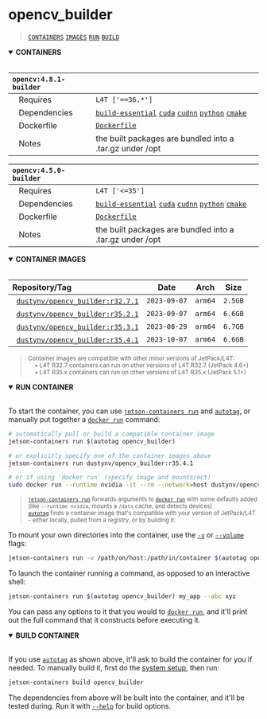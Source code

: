 # opencv_builder

> [`CONTAINERS`](#user-content-containers) [`IMAGES`](#user-content-images) [`RUN`](#user-content-run) [`BUILD`](#user-content-build)

<details open>
<summary><b><a id="containers">CONTAINERS</a></b></summary>
<br>

| **`opencv:4.8.1-builder`** | |
| :-- | :-- |
| &nbsp;&nbsp;&nbsp;Requires | `L4T ['==36.*']` |
| &nbsp;&nbsp;&nbsp;Dependencies | [`build-essential`](/packages/build/build-essential) [`cuda`](/packages/cuda/cuda) [`cudnn`](/packages/cuda/cudnn) [`python`](/packages/build/python) [`cmake`](/packages/build/cmake/cmake_pip) |
| &nbsp;&nbsp;&nbsp;Dockerfile | [`Dockerfile`](Dockerfile) |
| &nbsp;&nbsp;&nbsp;Notes | the built packages are bundled into a .tar.gz under /opt |

| **`opencv:4.5.0-builder`** | |
| :-- | :-- |
| &nbsp;&nbsp;&nbsp;Requires | `L4T ['<=35']` |
| &nbsp;&nbsp;&nbsp;Dependencies | [`build-essential`](/packages/build/build-essential) [`cuda`](/packages/cuda/cuda) [`cudnn`](/packages/cuda/cudnn) [`python`](/packages/build/python) [`cmake`](/packages/build/cmake/cmake_pip) |
| &nbsp;&nbsp;&nbsp;Dockerfile | [`Dockerfile`](Dockerfile) |
| &nbsp;&nbsp;&nbsp;Notes | the built packages are bundled into a .tar.gz under /opt |

</details>

<details open>
<summary><b><a id="images">CONTAINER IMAGES</a></b></summary>
<br>

| Repository/Tag | Date | Arch | Size |
| :-- | :--: | :--: | :--: |
| &nbsp;&nbsp;[`dustynv/opencv_builder:r32.7.1`](https://hub.docker.com/r/dustynv/opencv_builder/tags) | `2023-09-07` | `arm64` | `2.5GB` |
| &nbsp;&nbsp;[`dustynv/opencv_builder:r35.2.1`](https://hub.docker.com/r/dustynv/opencv_builder/tags) | `2023-09-07` | `arm64` | `6.6GB` |
| &nbsp;&nbsp;[`dustynv/opencv_builder:r35.3.1`](https://hub.docker.com/r/dustynv/opencv_builder/tags) | `2023-08-29` | `arm64` | `6.7GB` |
| &nbsp;&nbsp;[`dustynv/opencv_builder:r35.4.1`](https://hub.docker.com/r/dustynv/opencv_builder/tags) | `2023-10-07` | `arm64` | `6.6GB` |

> <sub>Container images are compatible with other minor versions of JetPack/L4T:</sub><br>
> <sub>&nbsp;&nbsp;&nbsp;&nbsp;• L4T R32.7 containers can run on other versions of L4T R32.7 (JetPack 4.6+)</sub><br>
> <sub>&nbsp;&nbsp;&nbsp;&nbsp;• L4T R35.x containers can run on other versions of L4T R35.x (JetPack 5.1+)</sub><br>
</details>

<details open>
<summary><b><a id="run">RUN CONTAINER</a></b></summary>
<br>

To start the container, you can use [`jetson-containers run`](/docs/run.md) and [`autotag`](/docs/run.md#autotag), or manually put together a [`docker run`](https://docs.docker.com/engine/reference/commandline/run/) command:
```bash
# automatically pull or build a compatible container image
jetson-containers run $(autotag opencv_builder)

# or explicitly specify one of the container images above
jetson-containers run dustynv/opencv_builder:r35.4.1

# or if using 'docker run' (specify image and mounts/ect)
sudo docker run --runtime nvidia -it --rm --network=host dustynv/opencv_builder:r35.4.1
```
> <sup>[`jetson-containers run`](/docs/run.md) forwards arguments to [`docker run`](https://docs.docker.com/engine/reference/commandline/run/) with some defaults added (like `--runtime nvidia`, mounts a `/data` cache, and detects devices)</sup><br>
> <sup>[`autotag`](/docs/run.md#autotag) finds a container image that's compatible with your version of JetPack/L4T - either locally, pulled from a registry, or by building it.</sup>

To mount your own directories into the container, use the [`-v`](https://docs.docker.com/engine/reference/commandline/run/#volume) or [`--volume`](https://docs.docker.com/engine/reference/commandline/run/#volume) flags:
```bash
jetson-containers run -v /path/on/host:/path/in/container $(autotag opencv_builder)
```
To launch the container running a command, as opposed to an interactive shell:
```bash
jetson-containers run $(autotag opencv_builder) my_app --abc xyz
```
You can pass any options to it that you would to [`docker run`](https://docs.docker.com/engine/reference/commandline/run/), and it'll print out the full command that it constructs before executing it.
</details>
<details open>
<summary><b><a id="build">BUILD CONTAINER</b></summary>
<br>

If you use [`autotag`](/docs/run.md#autotag) as shown above, it'll ask to build the container for you if needed.  To manually build it, first do the [system setup](/docs/setup.md), then run:
```bash
jetson-containers build opencv_builder
```
The dependencies from above will be built into the container, and it'll be tested during.  Run it with [`--help`](/jetson_containers/build.py) for build options.
</details>
